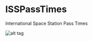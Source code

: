 # ISSPassTimes
International Space Station Pass Times

![alt tag](https://camo.githubusercontent.com/00c60501f53f798cb33d5e8f4328dc8256c3d5bd/687474703a2f2f692e696d6775722e636f6d2f4d4c54703436682e6a7067 "Screen Shoots")
